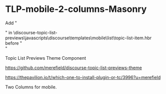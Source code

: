 # TLP-mobile-2-columns-Masonry

Add     "<div class="tiles-grid-item-content">"
in    \discourse-topic-list-previews\javascripts\discourse\templates\mobile\list\topic-list-item.hbr
before  "<div class="topic-header-grid">"
  
Topic List Previews Theme Component

https://github.com/merefield/discourse-topic-list-previews-theme

https://thepavilion.io/t/which-one-to-install-plugin-or-tc/3996?u=merefield

Two Columns for mobile.  
